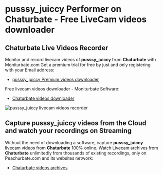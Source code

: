 # pusssy_juiccy Performer on Chaturbate - Free LiveCam videos downloader

## Chaturbate Live Videos Recorder

Monitor and record livecam videos of **pusssy_juiccy** from **Chaturbate** with Moniturbate.com
Get a premium trial for free by just and only registering with your Email address:
* [pusssy_juiccy Premium videos downloader](https://moniturbate.com/request-demo-licence-key.html)

Free livecam videos downloader - Moniturbate Software:
* [Chaturbate videos downloader](https://moniturbate.com/moniturbate-download-software.html)

![pusssy_juiccy livecam videos recorder](https://peachurnet.com/templates/moniturbate-software.png)


## Capture pusssy_juiccy videos from the Cloud and watch your recordings on Streaming

Without the need of downloading a software, capture **pusssy_juiccy** livecam videos from **Chaturbate** 100% online.
Watch Livecam archives from **Chaturbate** unlimitedly from thousands of existing recordings, only on Peachurbate.com and its websites network:
* [Chaturbate videos archives](https://peachurnet.com/)